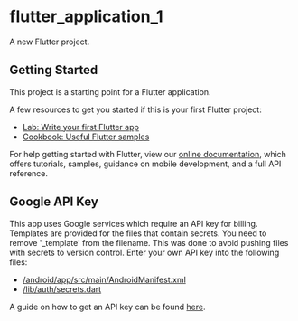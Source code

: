 # flutter_application_1

A new Flutter project.

## Getting Started

This project is a starting point for a Flutter application.

A few resources to get you started if this is your first Flutter project:

- [Lab: Write your first Flutter app](https://flutter.dev/docs/get-started/codelab)
- [Cookbook: Useful Flutter samples](https://flutter.dev/docs/cookbook)

For help getting started with Flutter, view our
[online documentation](https://flutter.dev/docs), which offers tutorials,
samples, guidance on mobile development, and a full API reference.

## Google API Key
This app uses Google services which require an API key for billing. Templates are provided for the files that contain secrets. You need to remove '_template' from the filename. This was done to avoid pushing files with secrets to version control. Enter your own API key into the following files:
- [/android/app/src/main/AndroidManifest.xml](/android/app/src/main/AndroidManifest.xml)
- [/lib/auth/secrets.dart](/lib/auth/secrets.dart)

A guide on how to get an API key can be found [here](https://developers.google.com/maps/documentation/javascript/get-api-key).

